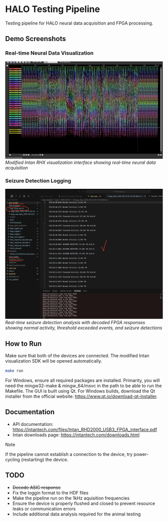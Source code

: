 # HALO Testing Pipeline

Testing pipeline for HALO neural data acquisition and FPGA processing.

## Demo Screenshots

### Real-time Neural Data Visualization
![Intan RHX GUI](DEMO/GUI.png)
*Modified Intan RHX visualization interface showing real-time neural data acquisition*

### Seizure Detection Logging
![Seizure Detection Logs](DEMO/logging.png)
*Real-time seizure detection analysis with decoded FPGA responses showing normal activity, threshold exceeded events, and seizure detections*

## How to Run

Make sure that both of the devices are connected. The modified Intan visualization SDK will be opened automatically.

```bash
make run
```

For Windows, ensure all required packages are installed. Primarity, you will need the mingw32-make & mingw_64/msvc in the path to be able to run the Makefile. The GUI is built using Qt. For Windows builds, download the Qt installer from the official website: https://www.qt.io/download-qt-installer.

## Documentation

- API documentation: https://intantech.com/files/Intan_RHD2000_USB3_FPGA_interface.pdf
- Intan downloads page: https://intantech.com/downloads.html

> [!NOTE] 
> If the pipeline cannot establish a connection to the device, try power-cycling (restarting) the device.

## TODO

- ~~Decode ASIC response~~
- Fix the loggin format to the HDF files
- Make the pipeline run on the 1kHz aquisition frequencies
- Ensure the device is properly flushed and closed to prevent resource leaks or communication errors
- Include additional data analysis required for the animal testing
